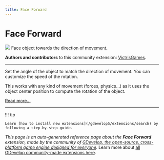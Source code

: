 ```yaml
---
title: Face Forward
---
```

# Face Forward

![](https://resources.gdevelop-app.com/assets/Icons/cart-arrow-right.svg)
Face object towards the direction of movement.

**Authors and contributors** to this community extension: [VictrisGames](https://gd.games/VictrisGames).

---

Set the angle of the object to match the direction of movement. You can customize the speed of the rotation.

This works with any kind of movement (forces, physics...) as it uses the object center position to compute the rotation of the object.

[Read more...](https://victrisgames.itch.io/extension-faceforward)

---

!!! tip

    Learn [how to install new extensions](/gdevelop5/extensions/search) by following a step-by-step guide.

*This page is an auto-generated reference page about the **Face Forward** extension, made by the community of [GDevelop, the open-source, cross-platform game engine designed for everyone](https://gdevelop.io/).* Learn more about [all GDevelop community-made extensions here](/gdevelop5/extensions).